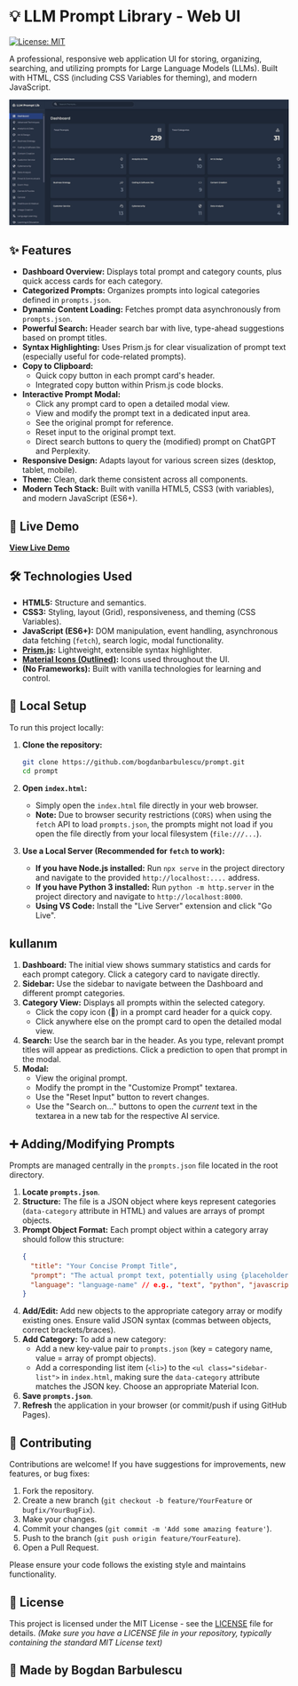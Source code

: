 # 💡 LLM Prompt Library - Web UI

[![License: MIT](https://img.shields.io/badge/License-MIT-blue.svg)](https://opensource.org/licenses/MIT)

A professional, responsive web application UI for storing, organizing, searching, and utilizing prompts for Large Language Models (LLMs). Built with HTML, CSS (including CSS Variables for theming), and modern JavaScript.

![App Screenshot](https://github.com/bogdanbarbulescu/prompt/blob/main/LLM-Prompt-Lib.jpg)


## ✨ Features

*   **Dashboard Overview:** Displays total prompt and category counts, plus quick access cards for each category.
*   **Categorized Prompts:** Organizes prompts into logical categories defined in `prompts.json`.
*   **Dynamic Content Loading:** Fetches prompt data asynchronously from `prompts.json`.
*   **Powerful Search:** Header search bar with live, type-ahead suggestions based on prompt titles.
*   **Syntax Highlighting:** Uses Prism.js for clear visualization of prompt text (especially useful for code-related prompts).
*   **Copy to Clipboard:**
    *   Quick copy button in each prompt card's header.
    *   Integrated copy button within Prism.js code blocks.
*   **Interactive Prompt Modal:**
    *   Click any prompt card to open a detailed modal view.
    *   View and modify the prompt text in a dedicated input area.
    *   See the original prompt for reference.
    *   Reset input to the original prompt text.
    *   Direct search buttons to query the (modified) prompt on ChatGPT and Perplexity.
*   **Responsive Design:** Adapts layout for various screen sizes (desktop, tablet, mobile).
*   **Theme:** Clean, dark theme consistent across all components.
*   **Modern Tech Stack:** Built with vanilla HTML5, CSS3 (with variables), and modern JavaScript (ES6+).

## 🚀 Live Demo

[**View Live Demo**](https://bogdanbarbulescu.github.io/prompt/)


## 🛠️ Technologies Used

*   **HTML5:** Structure and semantics.
*   **CSS3:** Styling, layout (Grid), responsiveness, and theming (CSS Variables).
*   **JavaScript (ES6+):** DOM manipulation, event handling, asynchronous data fetching (`fetch`), search logic, modal functionality.
*   **[Prism.js](https://prismjs.com/):** Lightweight, extensible syntax highlighter.
*   **[Material Icons (Outlined)](https://fonts.google.com/icons?selected=Material+Icons+Outlined):** Icons used throughout the UI.
*   **(No Frameworks):** Built with vanilla technologies for learning and control.

## 🔧 Local Setup

To run this project locally:

1.  **Clone the repository:**
    ```bash
    git clone https://github.com/bogdanbarbulescu/prompt.git
    cd prompt
    ```


2.  **Open `index.html`:**
    *   Simply open the `index.html` file directly in your web browser.
    *   **Note:** Due to browser security restrictions (`CORS`) when using the `fetch` API to load `prompts.json`, the prompts might not load if you open the file directly from your local filesystem (`file:///...`).

3.  **Use a Local Server (Recommended for `fetch` to work):**
    *   **If you have Node.js installed:** Run `npx serve` in the project directory and navigate to the provided `http://localhost:....` address.
    *   **If you have Python 3 installed:** Run `python -m http.server` in the project directory and navigate to `http://localhost:8000`.
    *   **Using VS Code:** Install the "Live Server" extension and click "Go Live".

##  kullanım

1.  **Dashboard:** The initial view shows summary statistics and cards for each prompt category. Click a category card to navigate directly.
2.  **Sidebar:** Use the sidebar to navigate between the Dashboard and different prompt categories.
3.  **Category View:** Displays all prompts within the selected category.
    *   Click the copy icon (📄) in a prompt card header for a quick copy.
    *   Click anywhere else on the prompt card to open the detailed modal view.
4.  **Search:** Use the search bar in the header. As you type, relevant prompt titles will appear as predictions. Click a prediction to open that prompt in the modal.
5.  **Modal:**
    *   View the original prompt.
    *   Modify the prompt in the "Customize Prompt" textarea.
    *   Use the "Reset Input" button to revert changes.
    *   Use the "Search on..." buttons to open the *current* text in the textarea in a new tab for the respective AI service.

## ➕ Adding/Modifying Prompts

Prompts are managed centrally in the `prompts.json` file located in the root directory.

1.  **Locate `prompts.json`**.
2.  **Structure:** The file is a JSON object where keys represent categories (`data-category` attribute in HTML) and values are arrays of prompt objects.
3.  **Prompt Object Format:** Each prompt object within a category array should follow this structure:
    ```json
    {
      "title": "Your Concise Prompt Title",
      "prompt": "The actual prompt text, potentially using {placeholders}.",
      "language": "language-name" // e.g., "text", "python", "javascript", "sql", "markdown" - for Prism.js highlighting
    }
    ```
4.  **Add/Edit:** Add new objects to the appropriate category array or modify existing ones. Ensure valid JSON syntax (commas between objects, correct brackets/braces).
5.  **Add Category:** To add a new category:
    *   Add a new key-value pair to `prompts.json` (key = category name, value = array of prompt objects).
    *   Add a corresponding list item (`<li>`) to the `<ul class="sidebar-list">` in `index.html`, making sure the `data-category` attribute matches the JSON key. Choose an appropriate Material Icon.
6.  **Save `prompts.json`**.
7.  **Refresh** the application in your browser (or commit/push if using GitHub Pages).

## 🤝 Contributing

Contributions are welcome! If you have suggestions for improvements, new features, or bug fixes:

1.  Fork the repository.
2.  Create a new branch (`git checkout -b feature/YourFeature` or `bugfix/YourBugFix`).
3.  Make your changes.
4.  Commit your changes (`git commit -m 'Add some amazing feature'`).
5.  Push to the branch (`git push origin feature/YourFeature`).
6.  Open a Pull Request.

Please ensure your code follows the existing style and maintains functionality.

## 📄 License

This project is licensed under the MIT License - see the [LICENSE](LICENSE) file for details.
*(Make sure you have a LICENSE file in your repository, typically containing the standard MIT License text)*

## 🙏 Made by Bogdan Barbulescu
